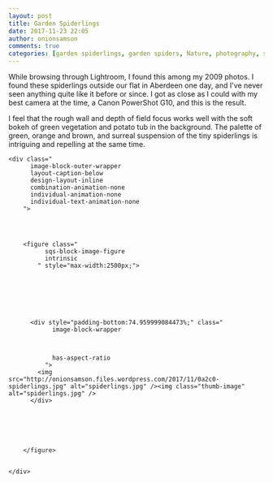 ```yaml
---
layout: post
title: Garden Spiderlings
date: 2017-11-23 22:05
author: onionsamson
comments: true
categories: [garden spiderlings, garden spiders, Nature, photography, spiderlings, spiders]
---
```

<p>While browsing through Lightroom, I found this among my 2009 photos. I found these spiderlings outside our flat in Aberdeen one day, and I've never seen anything quite like it before or since. I got as close as I could with my best camera at the time, a Canon PowerShot G10, and this is the result.</p>
<p>I feel that the rough wall and depth of field focus works well with the soft bokeh of green vegetation and potato tub in the background. The palette of green, orange and brown, and surreal suspension of the tiny spiderlings is intriguing and repelling at the same time.</p>









  

    
  
    <div class="
          image-block-outer-wrapper
          layout-caption-below
          design-layout-inline
          combination-animation-none
          individual-animation-none
          individual-text-animation-none
        ">

      

      
        <figure class="
              sqs-block-image-figure
              intrinsic
            " style="max-width:2500px;">
          
        
        

        
          
            
          <div style="padding-bottom:74.959999084473%;" class="
                image-block-wrapper
                
          
        
                has-aspect-ratio
              ">
            <img src="http://onionsamson.files.wordpress.com/2017/11/0a2c0-spiderlings.jpg" alt="spiderlings.jpg" /><img class="thumb-image" alt="spiderlings.jpg" />
          </div>
        
          
        

        
      
        </figure>
      

    </div>
